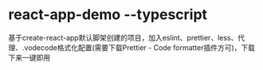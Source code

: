 # react-app-demo --typescript

基于create-react-app默认脚架创建的项目，加入eslint、prettier、less、代理、.vodecode格式化配置(需要下载Prettier - Code formatter插件方可)，下载下来一键即用

